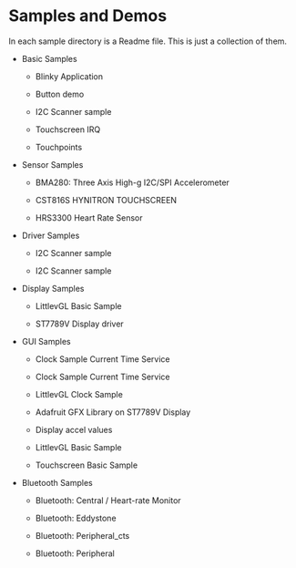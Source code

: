 # Samples and Demos

In each sample directory is a Readme file.
This is just a collection of them.


* Basic Samples


    * Blinky Application


    * Button demo


    * I2C Scanner sample


    * Touchscreen IRQ


    * Touchpoints


* Sensor Samples


    * BMA280: Three Axis High-g I2C/SPI Accelerometer


    * CST816S HYNITRON TOUCHSCREEN


    * HRS3300 Heart Rate Sensor


* Driver Samples


    * I2C Scanner sample


    * I2C Scanner sample


* Display Samples


    * LittlevGL Basic Sample


    * ST7789V Display driver


* GUI Samples


    * Clock Sample Current Time Service


    * Clock Sample Current Time Service


    * LittlevGL Clock Sample


    * Adafruit GFX Library on ST7789V Display


    * Display accel values


    * LittlevGL Basic Sample


    * Touchscreen Basic Sample


* Bluetooth Samples


    * Bluetooth: Central / Heart-rate Monitor


    * Bluetooth: Eddystone


    * Bluetooth: Peripheral_cts


    * Bluetooth: Peripheral


<!-- comment
To add a new sample document, please use the template available under
``doc/templates/sample.tmpl`` -->
